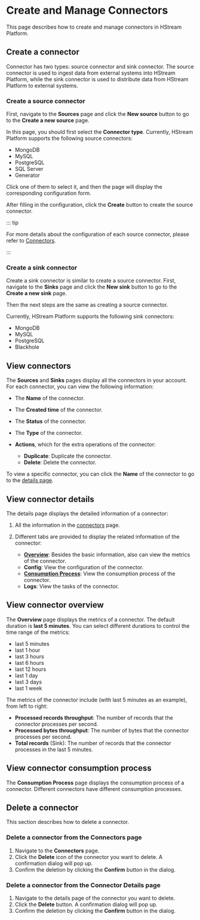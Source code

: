 # Create and Manage Connectors

This page describes how to create and manage connectors in HStream Platform.

## Create a connector

Connector has two types: source connector and sink connector. The source connector is used to ingest data from external systems into HStream Platform, while the sink connector is used to distribute data from HStream Platform to external systems.

### Create a source connector

First, navigate to the **Sources** page and click the **New source** button to go to the **Create a new source** page.

In this page, you should first select the **Connector type**. Currently, HStream Platform supports the following source connectors:

- MongoDB
- MySQL
- PostgreSQL
- SQL Server
- Generator

Click one of them to select it, and then the page will display the corresponding configuration form.

After filling in the configuration, click the **Create** button to create the source connector.

::: tip

For more details about the configuration of each source connector, please refer to [Connectors](../develop/ingest-and-distribute/connectors.md).

:::

### Create a sink connector

Create a sink connector is similar to create a source connector. First, navigate to the **Sinks** page and click the **New sink** button to go to the **Create a new sink** page.

Then the next steps are the same as creating a source connector.

Currently, HStream Platform supports the following sink connectors:

- MongoDB
- MySQL
- PostgreSQL
- Blackhole

## View connectors

The **Sources** and **Sinks** pages display all the connectors in your account. For each connector, you can view the following information:

- The **Name** of the connector.
- The **Created time** of the connector.
- The **Status** of the connector.
- The **Type** of the connector.
- **Actions**, which for the extra operations of the connector:

  - **Duplicate**: Duplicate the connector.
  - **Delete**: Delete the connector.

To view a specific connector, you can click the **Name** of the connector to go to the [details page](#view-connector-details).

## View connector details

The details page displays the detailed information of a connector:

1. All the information in the [connectors](#view-connectors) page.
2. Different tabs are provided to display the related information of the connector:

   - [**Overview**](#view-connector-overview): Besides the basic information, also can view the metrics of the connector.
   - **Config**: View the configuration of the connector.
   - [**Consumption Process**](#view-connector-consumption-process): View the consumption process of the connector.
   - **Logs**: View the tasks of the connector.

## View connector overview

The **Overview** page displays the metrics of a connector. The default duration is **last 5 minutes**. You can select different durations to control the time range of the metrics:

- last 5 minutes
- last 1 hour
- last 3 hours
- last 6 hours
- last 12 hours
- last 1 day
- last 3 days
- last 1 week

The metrics of the connector include (with last 5 minutes as an example), from left to right:

- **Processed records throughput**: The number of records that the connector processes per second.
- **Processed bytes throughput**: The number of bytes that the connector processes per second.
- **Total records** (Sink): The number of records that the connector processes in the last 5 minutes.

## View connector consumption process

The **Consumption Process** page displays the consumption process of a connector. Different connectors have different consumption processes.

## Delete a connector

This section describes how to delete a connector.

### Delete a connector from the Connectors page

1. Navigate to the **Connectors** page.
2. Click the **Delete** icon of the connector you want to delete. A confirmation dialog will pop up.
3. Confirm the deletion by clicking the **Confirm** button in the dialog.

### Delete a connector from the Connector Details page

1. Navigate to the details page of the connector you want to delete.
2. Click the **Delete** button. A confirmation dialog will pop up.
3. Confirm the deletion by clicking the **Confirm** button in the dialog.
